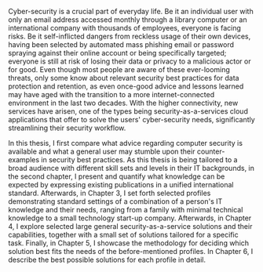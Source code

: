 Cyber-security is a crucial part of everyday life. Be it an individual user with only an email address accessed monthly through a library computer or an international company with thousands of employees, everyone is facing risks. Be it self-inflicted dangers from reckless usage of their own devices, having been selected by automated mass phishing email or password spraying against their online account or being specifically targeted; everyone is still at risk of losing their data or privacy to a malicious actor or for good. Even though most people are aware of these ever-looming threats, only some know about relevant security best practices for data protection and retention, as even once-good advice and lessons learned may have aged with the transition to a more internet-connected environment in the last two decades. With the higher connectivity, new services have arisen, one of the types being security-as-a-services cloud applications that offer to solve the users' cyber-security needs, significantly streamlining their security workflow.

In this thesis, I first compare what advice regarding computer security is available and what a general user may stumble upon their counter-examples in security best practices. As this thesis is being tailored to a broad audience with different skill sets and levels in their IT backgrounds, in the second chapter, I present and quantify what knowledge can be expected by expressing existing publications in a unified international standard. Afterwards, in Chapter 3, I set forth selected profiles demonstrating standard settings of a combination of a person's IT knowledge and their needs, ranging from a family with minimal technical knowledge to a small technology start-up company. Afterwards, in Chapter 4, I explore selected large general security-as-a-service solutions and their capabilities, together with a small set of solutions tailored for a specific task. Finally, in Chapter 5, I showcase the methodology for deciding which solution best fits the needs of the before-mentioned profiles. In Chapter 6, I describe the best possible solutions for each profile in detail.